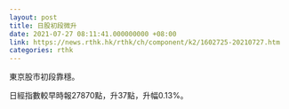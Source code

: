 ```yaml
---
layout: post
title: 日股初段微升
date: 2021-07-27 08:11:41.000000000 +08:00
link: https://news.rthk.hk/rthk/ch/component/k2/1602725-20210727.htm
categories: rthk
---
```


東京股市初段靠穩。

日經指數較早時報27870點，升37點，升幅0.13%。

